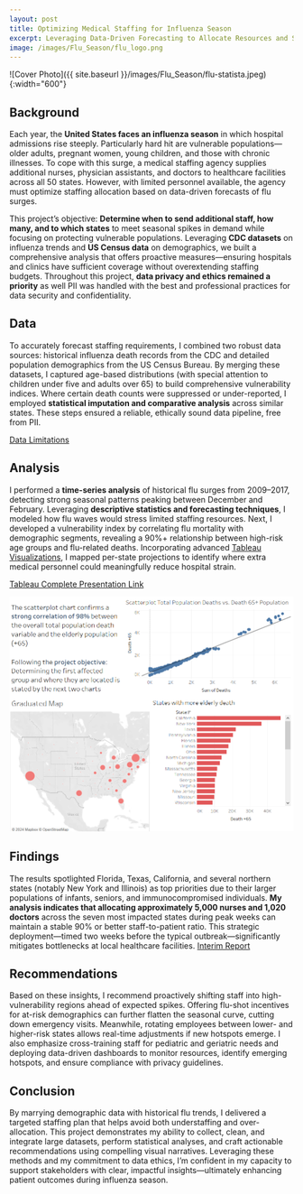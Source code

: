 ```yaml
---
layout: post
title: Optimizing Medical Staffing for Influenza Season
excerpt: Leveraging Data-Driven Forecasting to Allocate Resources and Support Vulnerable Populations
image: /images/Flu_Season/flu_logo.png
---
```


![Cover Photo]({{ site.baseurl }}/images/Flu_Season/flu-statista.jpeg){:width="600"}

## Background

Each year, the **United States faces an influenza season** in which hospital admissions rise steeply. Particularly hard hit are vulnerable populations—older adults, pregnant women, young children, and those with chronic illnesses. To cope with this surge, a medical staffing agency supplies additional nurses, physician assistants, and doctors to healthcare facilities across all 50 states. However, with limited personnel available, the agency must optimize staffing allocation based on data-driven forecasts of flu surges.

This project’s objective: **Determine when to send additional staff, how many, and to which states** to meet seasonal spikes in demand while focusing on protecting vulnerable populations. Leveraging **CDC datasets** on influenza trends and **US Census data** on demographics, we built a comprehensive analysis that offers proactive measures—ensuring hospitals and clinics have sufficient coverage without overextending staffing budgets. Throughout this project, **data privacy and ethics remained a priority** as well PII was handled with the best and professional practices for data security and confidentiality. 

## Data

To accurately forecast staffing requirements, I combined two robust data sources: historical influenza death records from the CDC and detailed population demographics from the US Census Bureau. By merging these datasets, I captured age-based distributions (with special attention to children under five and adults over 65) to build comprehensive vulnerability indices. Where certain death counts were suppressed or under-reported, I employed **statistical imputation and comparative analysis** across similar states. These steps ensured a reliable, ethically sound data pipeline, free from PII.

[Data Limitations](https://u.pcloud.link/publink/show?code=XZ5cQ55ZpDvFtz50zNbj7gM2dQtbGVVDcNMX)

## Analysis

I performed a **time-series analysis** of historical flu surges from 2009–2017, detecting strong seasonal patterns peaking between December and February. Leveraging **descriptive statistics and forecasting techniques**, I modeled how flu waves would stress limited staffing resources. Next, I developed a vulnerability index by correlating flu mortality with demographic segments, revealing a 90%+ relationship between high-risk age groups and flu-related deaths. Incorporating advanced [Tableau Visualizations](https://public.tableau.com/app/profile/isaac.contreras/viz/2_10Final/Story1), I mapped per-state projections to identify where extra medical personnel could meaningfully reduce hospital strain. 

[Tableau Complete Presentation Link](https://public.tableau.com/app/profile/isaac.contreras/viz/2_10Final/Story1)
<p align="center">
<img src="/images/Flu_Season/flu_season.png" width="950">
</p>

## Findings

The results spotlighted Florida, Texas, California, and several northern states (notably New York and Illinois) as top priorities due to their larger populations of infants, seniors, and immunocompromised individuals. **My analysis indicates that allocating approximately 5,000 nurses and 1,020 doctors** across the seven most impacted states during peak weeks can maintain a stable 90% or better staff-to-patient ratio. This strategic deployment—timed two weeks before the typical outbreak—significantly mitigates bottlenecks at local healthcare facilities.
[Interim Report](https://u.pcloud.link/publink/show?code=XZFQEI0ZQ0W8IgoW8kQrm997dXaOKSyjgtGy)

## Recommendations

Based on these insights, I recommend proactively shifting staff into high-vulnerability regions ahead of expected spikes. Offering flu-shot incentives for at-risk demographics can further flatten the seasonal curve, cutting down emergency visits. Meanwhile, rotating employees between lower- and higher-risk states allows real-time adjustments if new hotspots emerge. I also emphasize cross-training staff for pediatric and geriatric needs and deploying data-driven dashboards to monitor resources, identify emerging hotspots, and ensure compliance with privacy guidelines.

## Conclusion

By marrying demographic data with historical flu trends, I delivered a targeted staffing plan that helps avoid both understaffing and over-allocation. This project demonstrates my ability to collect, clean, and integrate large datasets, perform statistical analyses, and craft actionable recommendations using compelling visual narratives. Leveraging these methods and my commitment to data ethics, I’m confident in my capacity to support stakeholders with clear, impactful insights—ultimately enhancing patient outcomes during influenza season.
